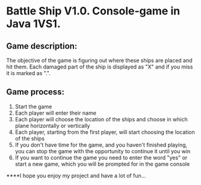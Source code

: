 # Battle Ship V1.0. Console-game in Java 1VS1.

## Game description:
The objective of the game is figuring out where these ships are placed and hit them. Each damaged part of the ship is displayed as "X" 
and if you miss it is marked as ".".

## Game process:
1. Start the game
2. Each player will enter their name
3. Each player will choose the location of the ships and choose in which plane horizontally or vertically
4. Each player, starting from the first player, will start choosing the location of the ships
5. If you don't have time for the game, and you haven't finished playing, you can stop the game with the opportunity to continue it until you win
6. If you want to continue the game you need to enter the word "yes" or start a new game, which you will be prompted for in the game console

****I hope you enjoy my project and have a lot of fun...
